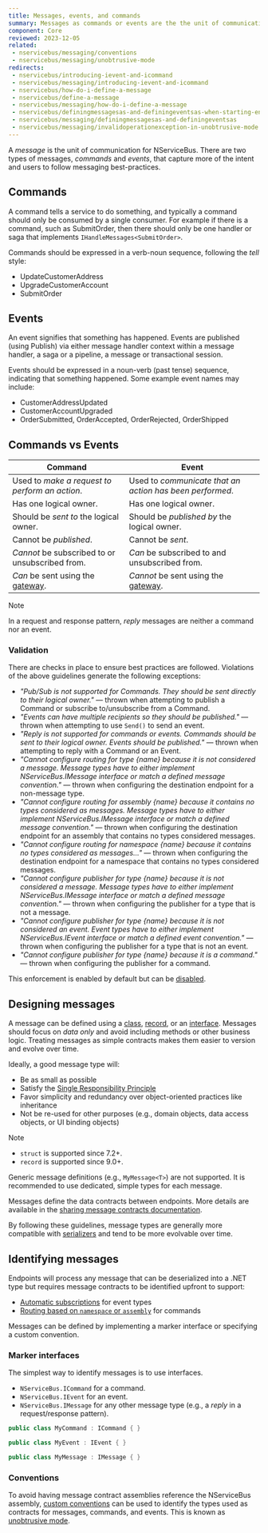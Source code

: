 ```yaml
---
title: Messages, events, and commands
summary: Messages as commands or events are the the unit of communication for message-based distributed systems. NServiceBus ensures they are used correctly.
component: Core
reviewed: 2023-12-05
related:
 - nservicebus/messaging/conventions
 - nservicebus/messaging/unobtrusive-mode
redirects:
 - nservicebus/introducing-ievent-and-icommand
 - nservicebus/messaging/introducing-ievent-and-icommand
 - nservicebus/how-do-i-define-a-message
 - nservicebus/define-a-message
 - nservicebus/messaging/how-do-i-define-a-message
 - nservicebus/definingmessagesas-and-definingeventsas-when-starting-endpoint
 - nservicebus/messaging/definingmessagesas-and-definingeventsas
 - nservicebus/messaging/invalidoperationexception-in-unobtrusive-mode
---
```


A _message_ is the unit of communication for NServiceBus. There are two types of messages, _commands_ and _events_, that capture more of the intent and users to follow messaging best-practices. 

## Commands

A command tells a service to do something, and typically a command should only be consumed by a single consumer. For example if there is a command, such as SubmitOrder, then there should only be one handler or saga that implements `IHandleMessages<SubmitOrder>`.

Commands should be expressed in a verb-noun sequence, following the _tell_ style:

- UpdateCustomerAddress
- UpgradeCustomerAccount
- SubmitOrder

## Events

An event signifies that something has happened. Events are published (using Publish) via either message handler context within a message handler, a saga or a pipeline, a message or transactional session.

Events should be expressed in a noun-verb (past tense) sequence, indicating that something happened. Some example event names may include:

- CustomerAddressUpdated
- CustomerAccountUpgraded
- OrderSubmitted, OrderAccepted, OrderRejected, OrderShipped

## Commands vs Events 

Command | Event
-- | --
Used to _make a request to perform an action_. | Used to _communicate that an action has been performed_.
Has one logical owner. | Has one logical owner.
Should be _sent to_ the logical owner. | Should be _published by_ the logical owner.
Cannot be _published_. | Cannot be _sent_.
_Cannot_ be subscribed to or unsubscribed from. | _Can_ be subscribed to and unsubscribed from.
_Can_ be sent using the [gateway](/nservicebus/gateway). | _Cannot_ be sent using the [gateway](/nservicebus/gateway).

> [!NOTE]
> In a request and response pattern, _reply_ messages are neither a command nor an event.

### Validation

There are checks in place to ensure best practices are followed. Violations of the above guidelines generate the following exceptions:

 * _"Pub/Sub is not supported for Commands. They should be sent directly to their logical owner."_ — thrown when attempting to publish a Command or subscribe to/unsubscribe from a Command.
 * _"Events can have multiple recipients so they should be published."_ — thrown when attempting to use `Send()` to send an event.
 * _"Reply is not supported for commands or events. Commands should be sent to their logical owner. Events should be published."_ — thrown when attempting to reply with a Command or an Event.
 * _"Cannot configure routing for type {name} because it is not considered a message. Message types have to either implement NServiceBus.IMessage interface or match a defined message convention."_ — thrown when configuring the destination endpoint for a non-message type.
 * _"Cannot configure routing for assembly {name} because it contains no types considered as messages. Message types have to either implement NServiceBus.IMessage interface or match a defined message convention."_ — thrown when configuring the destination endpoint for an assembly that contains no types considered messages.
 * _"Cannot configure routing for namespace {name} because it contains no types considered as messages..."_ — thrown when configuring the destination endpoint for a namespace that contains no types considered messages.
 * _"Cannot configure publisher for type {name} because it is not considered a message. Message types have to either implement NServiceBus.IMessage interface or match a defined message convention."_ — thrown when configuring the publisher for a type that is not a message.
 * _"Cannot configure publisher for type {name} because it is not considered an event. Event types have to either implement NServiceBus.IEvent interface or match a defined event convention."_ — thrown when configuring the publisher for a type that is not an event.
 * _"Cannot configure publisher for type {name} because it is a command."_ — thrown when configuring the publisher for a command.

 This enforcement is enabled by default but can be [disabled](best-practice-enforcement.md).

## Designing messages

A message can be defined using a [class](https://learn.microsoft.com/en-us/dotnet/csharp/fundamentals/types/classes), [record](https://learn.microsoft.com/en-us/dotnet/csharp/fundamentals/types/records), or an [interface](https://docs.particular.net/nservicebus/messaging/messages-as-interfaces). Messages should focus on _data only_ and avoid including methods or other business logic. Treating messages as simple contracts makes them easier to version and evolve over time.

Ideally, a good message type will:

* Be as small as possible
* Satisfy the [Single Responsibility Principle](https://en.wikipedia.org/wiki/Single_responsibility_principle)
* Favor simplicity and redundancy over object-oriented practices like inheritance
* Not be re-used for other purposes (e.g., domain objects, data access objects, or UI binding objects)

> [!NOTE]
> - `struct` is supported since 7.2+.
> - `record` is supported since 9.0+.

Generic message definitions (e.g., `MyMessage<T>`) are not supported. It is recommended to use dedicated, simple types for each message.

Messages define the data contracts between endpoints. More details are available in the [sharing message contracts documentation](sharing-contracts.md).

By following these guidelines, message types are generally more compatible with [serializers](/nservicebus/serialization) and tend to be more evolvable over time.

## Identifying messages

Endpoints will process any message that can be deserialized into a .NET type but requires message contracts to be identified upfront to support:

* [Automatic subscriptions](/nservicebus/messaging/publish-subscribe/controlling-what-is-subscribed.md) for event types
* [Routing based on `namespace` or `assembly`](/nservicebus/messaging/routing.md) for commands

Messages can be defined by implementing a marker interface or specifying a custom convention.

### Marker interfaces

The simplest way to identify messages is to use interfaces.

* `NServiceBus.ICommand` for a command.
* `NServiceBus.IEvent` for an event.
* `NServiceBus.IMessage` for any other message type (e.g., a _reply_ in a request/response pattern).

```csharp
public class MyCommand : ICommand { }

public class MyEvent : IEvent { }

public class MyMessage : IMessage { }
```

### Conventions

To avoid having message contract assemblies reference the NServiceBus assembly, [custom conventions](/nservicebus/messaging/conventions.md) can be used to identify the types used as contracts for messages, commands, and events. This is known as [unobtrusive mode](unobtrusive-mode.md).
